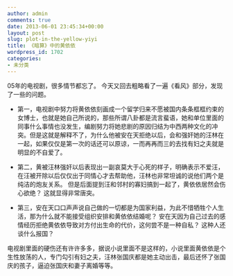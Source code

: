 ```yaml
---
author: admin
comments: true
date: 2013-06-01 23:45:34+00:00
layout: post
slug: plot-in-the-yellow-yiyi
title: 《暗算》中的黄依依
wordpress_id: 1702
categories:
- 未分类
---
```


05年的电视剧，很多情节都忘了。 今天又回去粗略看了一遍《看风》部分，发现了一些的问题。

- 第一，电视剧中努力将黄依依刻画成一个留学归来不愿被国内条条框框约束的女博士，也就是她自己所说的，那些所谓八卦都是流言蜚语，她和单位里面的同事什么事情也没发生，编剧努力将她悲剧的原因归结为中西两种文化的冲突。但是这就是解释不了，为什么他被安在天拒绝以后，会和强奸她的汪林在一起，如果仅仅是第一次的话还可以原谅，一而再再而三的去找有妇之夫就是明显的不自爱了。

- 第二，黄被汪林强奸以后表现出一副哀莫大于心死的样子，明确表示不爱汪，在汪被开除以后仅仅出于同情心才去帮助他，汪林也非常坦诚的说他们两个是纯洁的炮友关系。 但是后面提到汪和邻村的寡妇搞到一起了，黄依依居然会伤心欲绝？ 这就显得非常唐突。

- 第三，安在天口口声声说自己做的一切都是为国家利益，为此不惜牺牲个人生活，那为什么就不能接受组织安排和黄依依结婚呢？ 安在天因为自己过去的感情经历拒绝黄依依导致对方付出生命的代价，这何尝不是一种自私？ 这种人还谈什么报国？

电视剧里面的硬伤还有许许多多，据说小说里面不是这样的，小说里面黄依依是个生性放荡的人，专门勾引有妇之夫，汪林张国庆都是她主动出击，最后还怀了张国庆的孩子，逼迫张国庆和妻子离婚等等。
